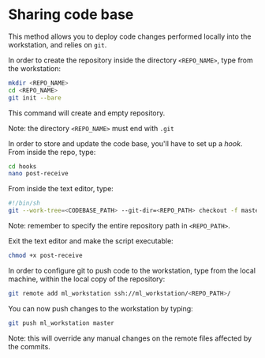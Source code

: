 # Sharing code base
This method allows you to deploy code changes performed locally into the workstation, and relies on `git`.

In order to create the repository inside the directory `<REPO_NAME>`, type from the workstation:
```sh
mkdir <REPO_NAME>
cd <REPO_NAME>
git init --bare
```

This command will create and empty repository.

Note: the directory `<REPO_NAME>` must end with `.git`

In order to store and update the code base, you'll have to set up a _hook_.
From inside the repo, type:
```sh
cd hooks
nano post-receive
```

From inside the text editor, type:
```sh
#!/bin/sh
git --work-tree=<CODEBASE_PATH> --git-dir=<REPO_PATH> checkout -f master
```

Note: remember to specify the entire repository path in `<REPO_PATH>`.

Exit the text editor and make the script executable:
```sh
chmod +x post-receive
```

In order to configure git to push code to the workstation, type from the local machine, within the local copy of the repository:
```sh
git remote add ml_workstation ssh://ml_workstation/<REPO_PATH>/
```

You can now push changes to the workstation by typing:
```sh
git push ml_workstation master
```

Note: this will override any manual changes on the remote files affected by the commits.
